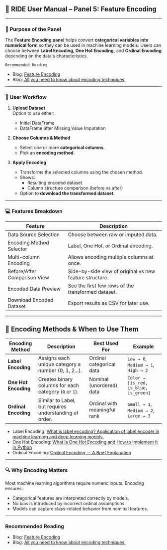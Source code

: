## 📘 RIDE User Manual – Panel 5: **Feature Encoding**

---
### 🎯 **Purpose of the Panel**

The **Feature Encoding panel** helps convert **categorical variables into numerical form** so they can be used in machine learning models. Users can choose between **Label Encoding, One Hot Encoding,** and **Ordinal Encoding** depending on the data's characteristics.

`Recommended Reading`

- Blog: <a href="https://medium.com/@denizgunay/feature-encoding-f099a6c1abe8" target="_blank" rel="noopener noreferrer">Feature Encoding</a>
- Blog: <a href="https://medium.com/anolytics/all-you-need-to-know-about-encoding-techniques-b3a0af68338b" target="_blank" rel="noopener noreferrer">All you need to know about encoding techniques!</a>

---
### 🧭 **User Workflow**

1. **Upload Dataset**  
    Option to use either:
    - Initial DataFrame
    - DataFrame after Missing Value Imputation

2. **Choose Columns & Method**
    - Select one or more **categorical columns**.
    - Pick an **encoding method**.

3. **Apply Encoding**
    - Transforms the selected columns using the chosen method.
    - Shows:
        - Resulting encoded dataset
        - Column structure comparison (before vs after)
    - Option to **download the transformed dataset**.

---
### 💻 Features Breakdown

|Feature|Description|
|---|---|
|Data Source Selection|Choose between raw or imputed data.|
|Encoding Method Selector|Label, One Hot, or Ordinal encoding.|
|Multi-column Encoding|Allows encoding multiple columns at once.|
|Before/After Comparison View|Side-by-side view of original vs new feature structure.|
|Encoded Data Preview|See the first few rows of the transformed dataset.|
|Download Encoded Dataset|Export results as CSV for later use.|

---
## 🧠 Encoding Methods & When to Use Them

|Encoding Method|Description|Best Used For|Example|
|---|---|---|---|
|**Label Encoding**|Assigns each unique category a number (0, 1, 2...).|Ordinal categorical data|`Low → 0`, `Medium → 1`, `High → 2`|
|**One Hot Encoding**|Creates binary columns for each category (`0` or `1`).|Nominal (unordered) data|`Color → [is_red, is_blue, is_green]`|
|**Ordinal Encoding**|Similar to Label, but requires understanding of order.|Ordinal with meaningful rank|`Small → 1`, `Medium → 2`, `Large → 3`|

- Label Encoding: <a href="https://medium.com/@sunnykumar1516/what-is-label-encoding-application-of-label-encoder-in-machine-learning-and-deep-learning-models-c593669483ed" target="_blank" rel="noopener noreferrer">What is label encoding? Application of label encoder in machine learning and deep learning models.</a>
- One Hot Encoding: <a href="https://www.datacamp.com/tutorial/one-hot-encoding-python-tutorial" target="_blank" rel="noopener noreferrer">What Is One Hot Encoding and How to Implement It in Python</a>
- Ordinal Encoding: <a href="https://medium.com/@WojtekFulmyk/ordinal-encoding-a-brief-explanation-a29cf374dbc1" target="_blank" rel="noopener noreferrer">Ordinal Encoding — A Brief Explanation</a>
---
### 🔍 Why Encoding Matters

Most machine learning algorithms require numeric inputs. Encoding ensures:

- Categorical features are interpreted correctly by models.
- No bias is introduced by incorrect ordinal assumptions.
- Models can capture class-related behavior from nominal features.

---

### Recommended Reading

- Blog: <a href="https://medium.com/@denizgunay/feature-encoding-f099a6c1abe8" target="_blank" rel="noopener noreferrer">Feature Encoding</a>
- Blog: <a href="https://medium.com/anolytics/all-you-need-to-know-about-encoding-techniques-b3a0af68338b" target="_blank" rel="noopener noreferrer">All you need to know about encoding techniques!</a>